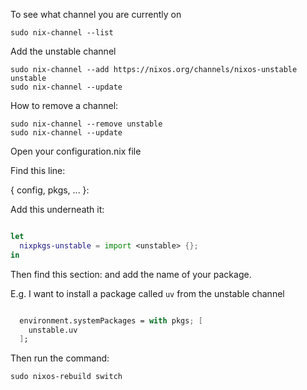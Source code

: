 To see what channel you are currently on

```
sudo nix-channel --list
```

Add the unstable channel
```
sudo nix-channel --add https://nixos.org/channels/nixos-unstable unstable
sudo nix-channel --update
```

How to remove a channel:
```
sudo nix-channel --remove unstable
sudo nix-channel --update
```

Open your configuration.nix file

Find this line:

{ config, pkgs, ... }:

Add this underneath it:

```nix

let
  nixpkgs-unstable = import <unstable> {};
in

```

Then find this section:
and add the name of your package.

E.g. I want to install a package called `uv` from the unstable
channel 

```nix

  environment.systemPackages = with pkgs; [
    unstable.uv 
  ];

```

Then run the command:


```
sudo nixos-rebuild switch
```


